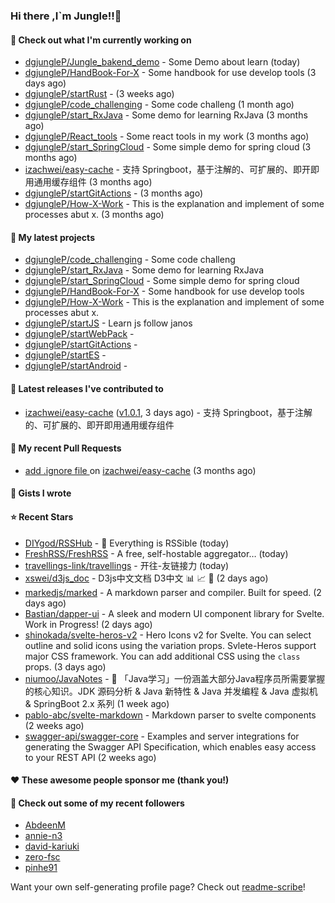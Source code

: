 ### Hi there ,I`m Jungle!!👋

#### 👷 Check out what I'm currently working on

- [dgjungleP/Jungle_bakend_demo](https://github.com/dgjungleP/Jungle_bakend_demo) - Some Demo about learn (today)
- [dgjungleP/HandBook-For-X](https://github.com/dgjungleP/HandBook-For-X) - Some handbook for use develop tools (3 days ago)
- [dgjungleP/startRust](https://github.com/dgjungleP/startRust) -  (3 weeks ago)
- [dgjungleP/code_challenging](https://github.com/dgjungleP/code_challenging) - Some code challeng (1 month ago)
- [dgjungleP/start_RxJava](https://github.com/dgjungleP/start_RxJava) - Some demo for learning RxJava (3 months ago)
- [dgjungleP/React_tools](https://github.com/dgjungleP/React_tools) - Some react tools in my work (3 months ago)
- [dgjungleP/start_SpringCloud](https://github.com/dgjungleP/start_SpringCloud) - Some simple demo for spring cloud  (3 months ago)
- [izachwei/easy-cache](https://github.com/izachwei/easy-cache) - 支持 Springboot，基于注解的、可扩展的、即开即用通用缓存组件 (3 months ago)
- [dgjungleP/startGitActions](https://github.com/dgjungleP/startGitActions) -  (3 months ago)
- [dgjungleP/How-X-Work](https://github.com/dgjungleP/How-X-Work) - This is the explanation and implement of some processes abut x. (3 months ago)

#### 🌱 My latest projects

- [dgjungleP/code_challenging](https://github.com/dgjungleP/code_challenging) - Some code challeng
- [dgjungleP/start_RxJava](https://github.com/dgjungleP/start_RxJava) - Some demo for learning RxJava
- [dgjungleP/start_SpringCloud](https://github.com/dgjungleP/start_SpringCloud) - Some simple demo for spring cloud 
- [dgjungleP/HandBook-For-X](https://github.com/dgjungleP/HandBook-For-X) - Some handbook for use develop tools
- [dgjungleP/How-X-Work](https://github.com/dgjungleP/How-X-Work) - This is the explanation and implement of some processes abut x.
- [dgjungleP/startJS](https://github.com/dgjungleP/startJS) - Learn js follow janos
- [dgjungleP/startWebPack](https://github.com/dgjungleP/startWebPack) - 
- [dgjungleP/startGitActions](https://github.com/dgjungleP/startGitActions) - 
- [dgjungleP/startES](https://github.com/dgjungleP/startES) - 
- [dgjungleP/startAndroid](https://github.com/dgjungleP/startAndroid) - 

#### 🔭 Latest releases I've contributed to

- [izachwei/easy-cache](https://github.com/izachwei/easy-cache) ([v1.0.1](https://github.com/izachwei/easy-cache/releases/tag/v1.0.1), 3 days ago) - 支持 Springboot，基于注解的、可扩展的、即开即用通用缓存组件

#### 🔨 My recent Pull Requests

- [add .ignore file ](https://github.com/izachwei/easy-cache/pull/2) on [izachwei/easy-cache](https://github.com/izachwei/easy-cache) (3 months ago)


#### 📓 Gists I wrote


#### ⭐ Recent Stars

- [DIYgod/RSSHub](https://github.com/DIYgod/RSSHub) - 🍰 Everything is RSSible (today)
- [FreshRSS/FreshRSS](https://github.com/FreshRSS/FreshRSS) - A free, self-hostable aggregator… (today)
- [travellings-link/travellings](https://github.com/travellings-link/travellings) - 开往-友链接力 (today)
- [xswei/d3js_doc](https://github.com/xswei/d3js_doc) - D3js中文文档  D3中文 :bar_chart: :chart_with_upwards_trend: :tada: (2 days ago)
- [markedjs/marked](https://github.com/markedjs/marked) - A markdown parser and compiler. Built for speed. (2 days ago)
- [Bastian/dapper-ui](https://github.com/Bastian/dapper-ui) - A sleek and modern UI component library for Svelte. Work in Progress! (2 days ago)
- [shinokada/svelte-heros-v2](https://github.com/shinokada/svelte-heros-v2) - Hero Icons v2 for Svelte. You can select outline and solid icons using the variation props. Svlete-Heros support major CSS framework. You can add additional CSS using the `class` props. (3 days ago)
- [niumoo/JavaNotes](https://github.com/niumoo/JavaNotes) - 🧱 「Java学习」一份涵盖大部分Java程序员所需要掌握的核心知识。JDK 源码分析 &amp; Java 新特性 &amp; Java 并发编程 &amp; Java 虚拟机 &amp; SpringBoot 2.x 系列 (1 week ago)
- [pablo-abc/svelte-markdown](https://github.com/pablo-abc/svelte-markdown) - Markdown parser to svelte components (2 weeks ago)
- [swagger-api/swagger-core](https://github.com/swagger-api/swagger-core) - Examples and server integrations for generating the Swagger API Specification, which enables easy access to your REST API (2 weeks ago)

#### ❤️ These awesome people sponsor me (thank you!)


#### 👯 Check out some of my recent followers

- [AbdeenM](https://github.com/AbdeenM)
- [annie-n3](https://github.com/annie-n3)
- [david-kariuki](https://github.com/david-kariuki)
- [zero-fsc](https://github.com/zero-fsc)
- [pinhe91](https://github.com/pinhe91)

Want your own self-generating profile page? Check out [readme-scribe](https://github.com/muesli/readme-scribe)!
